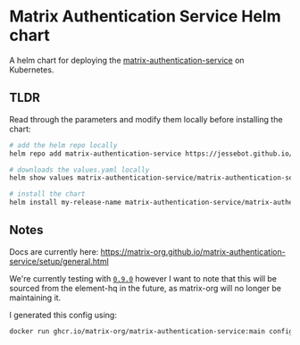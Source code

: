 # Matrix Authentication Service Helm chart

A helm chart for deploying the [matrix-authentication-service](https://github.com/matrix-org/matrix-authentication-service) on Kubernetes.

## TLDR

Read through the parameters and modify them locally before installing the chart:

```bash
# add the helm repo locally
helm repo add matrix-authentication-service https://jessebot.github.io/matrix-authentication-service-chart

# downloads the values.yaml locally
helm show values matrix-authentication-service/matrix-authentication-service > values.yaml

# install the chart
helm install my-release-name matrix-authentication-service/matrix-authentication-service --values values.yaml
```


## Notes

Docs are currently here: https://matrix-org.github.io/matrix-authentication-service/setup/general.html

We're currently testing with [`0.9.0`](https://github.com/matrix-org/matrix-authentication-service/releases/tag/v0.9.0) however I want to note that this will be sourced from the element-hq in the future, as matrix-org will no longer be maintaining it.

I generated this config using:

```bash
docker run ghcr.io/matrix-org/matrix-authentication-service:main config generate > config.yaml
```
